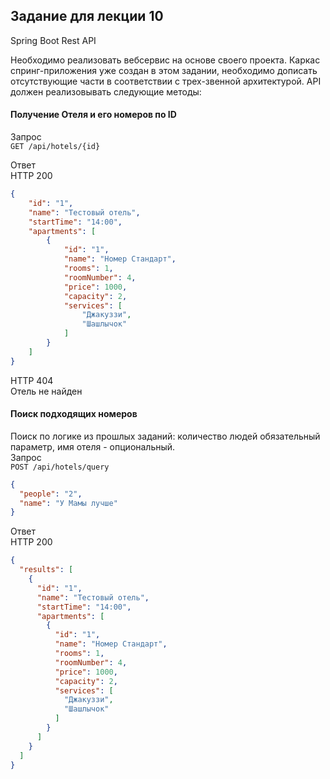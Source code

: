 ## Задание для лекции 10
Spring Boot Rest API

Необходимо реализовать вебсервис на основе своего проекта. Каркас спринг-приложения уже создан в этом 
задании, необходимо дописать отсутствующие части в соответствии с трех-звенной архитектурой.
API должен реализовывать следующие методы:
#### Получение Отеля и его номеров по ID ####
Запрос  
`GET /api/hotels/{id}`

Ответ  
HTTP 200
```json
{
    "id": "1",
    "name": "Тестовый отель",
    "startTime": "14:00",
    "apartments": [
        {
            "id": "1",
            "name": "Номер Стандарт",
            "rooms": 1,
            "roomNumber": 4,
            "price": 1000,
            "capacity": 2,
            "services": [
                "Джакуззи",
                "Шашлычок"
            ]
        }
    ]
}
```
HTTP 404  
Отель не найден

#### Поиск подходящих номеров ####
Поиск по логике из прошлых заданий: количество людей обязательный параметр, имя отеля - опциональный.  
Запрос  
`POST /api/hotels/query`
```json
{
  "people": "2",
  "name": "У Мамы лучше"
}
```
Ответ   
HTTP 200  
```json
{
  "results": [
    {
      "id": "1",
      "name": "Тестовый отель",
      "startTime": "14:00",
      "apartments": [
        {
          "id": "1",
          "name": "Номер Стандарт",
          "rooms": 1,
          "roomNumber": 4,
          "price": 1000,
          "capacity": 2,
          "services": [
            "Джакуззи",
            "Шашлычок"
          ]
        }
      ]
    }
  ]
}
```